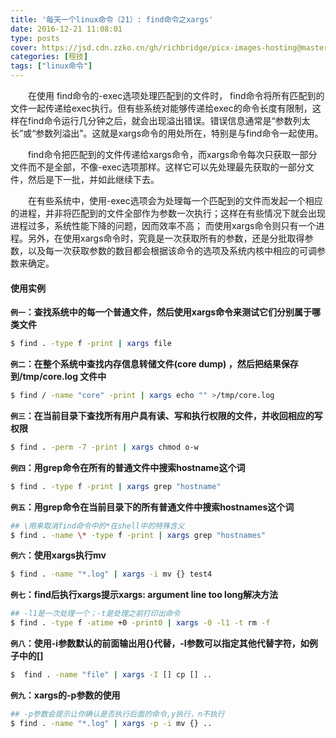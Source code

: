 ```yaml
---
title: '每天一个linux命令（21）: find命令之xargs'
date: 2016-12-21 11:08:01
type: posts
cover: https://jsd.cdn.zzko.cn/gh/richbridge/picx-images-hosting@master/thumbnail/程技.jpg
categories: [程技]
tags: ["linux命令"]
---
```

　　在使用 find命令的-exec选项处理匹配到的文件时， find命令将所有匹配到的文件一起传递给exec执行。但有些系统对能够传递给exec的命令长度有限制，这样在find命令运行几分钟之后，就会出现溢出错误。错误信息通常是“参数列太长”或“参数列溢出”。这就是xargs命令的用处所在，特别是与find命令一起使用。
<!--more -->

　　find命令把匹配到的文件传递给xargs命令，而xargs命令每次只获取一部分文件而不是全部，不像-exec选项那样。这样它可以先处理最先获取的一部分文件，然后是下一批，并如此继续下去。  

　　在有些系统中，使用-exec选项会为处理每一个匹配到的文件而发起一个相应的进程，并非将匹配到的文件全部作为参数一次执行；这样在有些情况下就会出现进程过多，系统性能下降的问题，因而效率不高； 而使用xargs命令则只有一个进程。另外，在使用xargs命令时，究竟是一次获取所有的参数，还是分批取得参数，以及每一次获取参数的数目都会根据该命令的选项及系统内核中相应的可调参数来确定。
#### 使用实例
**`例一`：查找系统中的每一个普通文件，然后使用xargs命令来测试它们分别属于哪类文件**
```bash
$ find . -type f -print | xargs file
```
**`例二`：在整个系统中查找内存信息转储文件(core dump) ，然后把结果保存到/tmp/core.log 文件中**
```bash
$ find / -name "core" -print | xargs echo "" >/tmp/core.log
```
**`例三`：在当前目录下查找所有用户具有读、写和执行权限的文件，并收回相应的写权限**
```bash
$ find . -perm -7 -print | xargs chmod o-w
```
**`例四`：用grep命令在所有的普通文件中搜索hostname这个词**
```bash
$ find . -type f -print | xargs grep "hostname"
```
**`例五`：用grep命令在当前目录下的所有普通文件中搜索hostnames这个词**
```bash
## \用来取消find命令中的*在shell中的特殊含义
$ find . -name \* -type f -print | xargs grep "hostnames"
```
**`例六`：使用xargs执行mv**
```bash
$ find . -name "*.log" | xargs -i mv {} test4
```
**`例七`：find后执行xargs提示xargs: argument line too long解决方法**
```bash
## -l1是一次处理一个；-t是处理之前打印出命令
$ find . -type f -atime +0 -print0 | xargs -0 -l1 -t rm -f
```
**`例八`：使用-i参数默认的前面输出用{}代替，-I参数可以指定其他代替字符，如例子中的[]**
```bash
$  find . -name "file" | xargs -I [] cp [] ..
```
**`例九`：xargs的-p参数的使用**
```bash
## -p参数会提示让你确认是否执行后面的命令,y执行，n不执行
$ find . -name "*.log" | xargs -p -i mv {} ..
```
